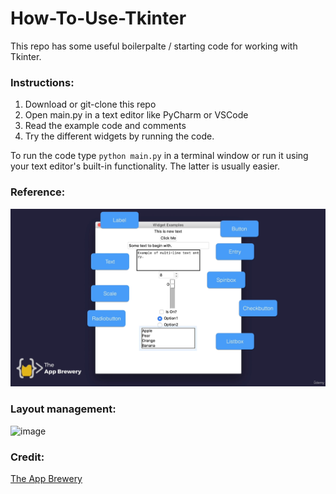 # How-To-Use-Tkinter
This repo has some useful boilerpalte / starting code for working with Tkinter.

### Instructions:
1. Download or git-clone this repo
2. Open main.py in a text editor like PyCharm or VSCode
3. Read the example code and comments
4. Try the different widgets by running the code.

To run the code type `python main.py` in a terminal window or run it using your text editor's built-in functionality. The latter is usually easier.

### Reference:
![](https://github.com/gurbax-lol/How-To-Use-Tkinter/blob/main/Tkinter%20Features.png?raw=true)

### Layout management:
![image](https://user-images.githubusercontent.com/122194475/215312892-25fbd039-8eb9-47dd-9980-2d43a3e08db2.png)


### Credit:
[The App Brewery](https://github.com/appbrewery)

